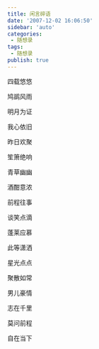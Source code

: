 ```yaml
---
title: 闲言碎语        
date: '2007-12-02 16:06:50'
sidebar: 'auto'
categories:
 - 随想录
tags:
 - 随想录
publish: true
---
```


四载悠悠

鸠鹚风雨

明月为证

我心依旧

昨日欢聚

笙箫绝响


青草幽幽

酒酣意浓

前程往事

谈笑点滴

蓬莱应慕

此等潇洒


星光点点

聚散如常

男儿豪情

志在千里

莫问前程

自在当下
